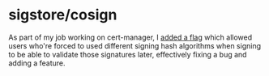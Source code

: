 # sigstore/cosign

As part of my job working on cert-manager, I [added a flag](https://github.com/sigstore/cosign/pull/1071) which allowed
users who're forced to used different signing hash algorithms when signing to be able to validate those signatures later,
effectively fixing a bug and adding a feature.
